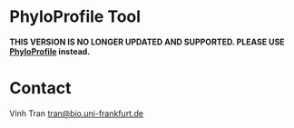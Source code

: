
# PhyloProfile Tool

**THIS VERSION IS NO LONGER UPDATED AND SUPPORTED. PLEASE USE [PhyloProfile](https://github.com/BIONF/phyloprofile) instead.**

# Contact
Vinh Tran
tran@bio.uni-frankfurt.de
